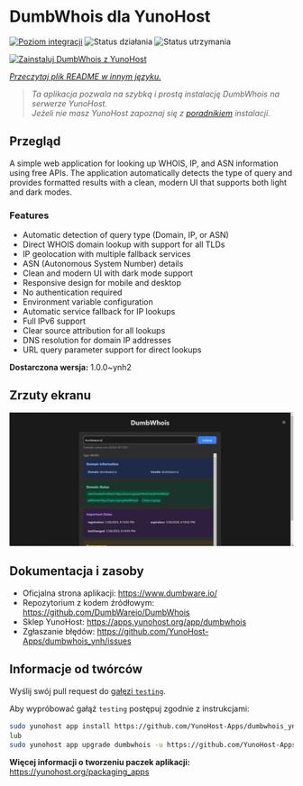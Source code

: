 <!--
To README zostało automatycznie wygenerowane przez <https://github.com/YunoHost/apps/tree/master/tools/readme_generator>
Nie powinno być ono edytowane ręcznie.
-->

# DumbWhois dla YunoHost

[![Poziom integracji](https://apps.yunohost.org/badge/integration/dumbwhois)](https://ci-apps.yunohost.org/ci/apps/dumbwhois/)
![Status działania](https://apps.yunohost.org/badge/state/dumbwhois)
![Status utrzymania](https://apps.yunohost.org/badge/maintained/dumbwhois)

[![Zainstaluj DumbWhois z YunoHost](https://install-app.yunohost.org/install-with-yunohost.svg)](https://install-app.yunohost.org/?app=dumbwhois)

*[Przeczytaj plik README w innym języku.](./ALL_README.md)*

> *Ta aplikacja pozwala na szybką i prostą instalację DumbWhois na serwerze YunoHost.*  
> *Jeżeli nie masz YunoHost zapoznaj się z [poradnikiem](https://yunohost.org/install) instalacji.*

## Przegląd

A simple web application for looking up WHOIS, IP, and ASN information using free APIs. The application automatically detects the type of query and provides formatted results with a clean, modern UI that supports both light and dark modes.

### Features

- Automatic detection of query type (Domain, IP, or ASN)
- Direct WHOIS domain lookup with support for all TLDs
- IP geolocation with multiple fallback services
- ASN (Autonomous System Number) details
- Clean and modern UI with dark mode support
- Responsive design for mobile and desktop
- No authentication required
- Environment variable configuration
- Automatic service fallback for IP lookups
- Full IPv6 support
- Clear source attribution for all lookups
- DNS resolution for domain IP addresses
- URL query parameter support for direct lookups


**Dostarczona wersja:** 1.0.0~ynh2

## Zrzuty ekranu

![Zrzut ekranu z DumbWhois](./doc/screenshots/screenshot.png)

## Dokumentacja i zasoby

- Oficjalna strona aplikacji: <https://www.dumbware.io/>
- Repozytorium z kodem źródłowym: <https://github.com/DumbWareio/DumbWhois>
- Sklep YunoHost: <https://apps.yunohost.org/app/dumbwhois>
- Zgłaszanie błędów: <https://github.com/YunoHost-Apps/dumbwhois_ynh/issues>

## Informacje od twórców

Wyślij swój pull request do [gałęzi `testing`](https://github.com/YunoHost-Apps/dumbwhois_ynh/tree/testing).

Aby wypróbować gałąź `testing` postępuj zgodnie z instrukcjami:

```bash
sudo yunohost app install https://github.com/YunoHost-Apps/dumbwhois_ynh/tree/testing --debug
lub
sudo yunohost app upgrade dumbwhois -u https://github.com/YunoHost-Apps/dumbwhois_ynh/tree/testing --debug
```

**Więcej informacji o tworzeniu paczek aplikacji:** <https://yunohost.org/packaging_apps>
